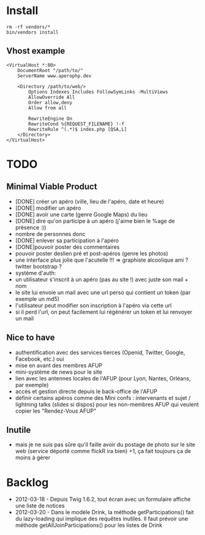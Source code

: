 # Install

    rm -rf vendors/*
    bin/vendors install

## Vhost example


    <VirtualHost *:80>
        DocumentRoot "/path/to/"
        ServerName www.aperophp.dev

        <Directory /path/to/web/>
            Options Indexes Includes FollowSymLinks -MultiViews
            AllowOverride All
            Order allow,deny
            Allow from all
 
            RewriteEngine On
            RewriteCond %{REQUEST_FILENAME} !-f
            RewriteRule ^(.*)$ index.php [QSA,L]    
        </Directory>
    </VirtualHost>

# TODO

## Minimal Viable Product

* [DONE] créer un apéro (ville, lieu de l'apéro, date et heure)
* [DONE] modifier un apéro
* [DONE] avoir une carte (genre Google Maps) du lieu
* [DONE] dire qu'on participe à un apéro (j'aime bien le %age de présence :))
* nombre de personnes donc
* [DONE] enlever sa participation à l'apéro
* [DONE]pouvoir poster des commentaires
* pouvoir poster deslien pré et post-apéros (genre les photos)
* une interface plus jolie que l'acutelle !!! => graphiste alcoolique ami ? twitter bootstrap ?
* système d'auth:
 * un utilisateur s'inscrit à un apéro (pas au site !) avec juste son mail + nom
 * le site lui envoie un mail avec une url perso qui contient un token (par exemple un md5)
 * l'utilisateur peut modifier son inscription à l'apéro via cette url
 * si il perd l'url, on peut facilement lui régénérer un token et lui renvoyer un mail

## Nice to have

* authentification avec des services tierces (Openid, Twitter, Google, Facebook, etc.) oui 
* mise en avant des membres AFUP
* mini-système de news pour le site
* lien avec les antennes locales de l'AFUP (pour Lyon, Nantes, Orléans, par exemple)
* accès et gestion directe depuis le back-office de l'AFUP
* définir certains apéros comme des Mini confs : intervenants et sujet / lightning talks (slides si dispos) pour les non-membres AFUP qui veulent copier les "Rendez-Vous AFUP"


## Inutile

* mais je ne suis pas sûre qu'il faille avoir du postage de photo sur le site web (service déporté comme flickR ira bien) +1, ça fait toujours ça de moins à gérer

# Backlog

* 2012-03-18 - Depuis Twig 1.6.2, tout écran avec un formulaire affiche une liste de notices
* 2012-03-20 - Dans le modèle Drink, la méthode getParticipations() fait du lazy-loading qui implique des requêtes inutiles. Il faut prévoir une méthode getAllJoinParticipations() pour les listes de Drink